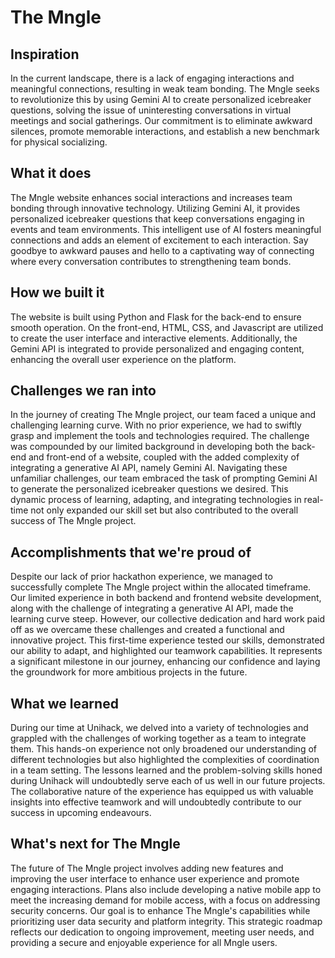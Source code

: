 # The Mngle
## Inspiration
In the current landscape, there is a lack of engaging interactions and meaningful connections, resulting in weak team bonding. The Mngle seeks to revolutionize this by using Gemini AI to create personalized icebreaker questions, solving the issue of uninteresting conversations in virtual meetings and social gatherings. Our commitment is to eliminate awkward silences, promote memorable interactions, and establish a new benchmark for physical socializing.

## What it does
The Mngle website enhances social interactions and increases team bonding through innovative technology. Utilizing Gemini AI, it provides personalized icebreaker questions that keep conversations engaging in events and team environments. This intelligent use of AI fosters meaningful connections and adds an element of excitement to each interaction. Say goodbye to awkward pauses and hello to a captivating way of connecting where every conversation contributes to strengthening team bonds.

## How we built it
The website is built using Python and Flask for the back-end to ensure smooth operation. On the front-end, HTML, CSS, and Javascript are utilized to create the user interface and interactive elements. Additionally, the Gemini API is integrated to provide personalized and engaging content, enhancing the overall user experience on the platform.

## Challenges we ran into
In the journey of creating The Mngle project, our team faced a unique and challenging learning curve. With no prior experience, we had to swiftly grasp and implement the tools and technologies required. The challenge was compounded by our limited background in developing both the back-end and front-end of a website, coupled with the added complexity of integrating a generative AI API, namely Gemini AI. Navigating these unfamiliar challenges, our team embraced the task of prompting Gemini AI to generate the personalized icebreaker questions we desired. This dynamic process of learning, adapting, and integrating technologies in real-time not only expanded our skill set but also contributed to the overall success of The Mngle project.

## Accomplishments that we're proud of
Despite our lack of prior hackathon experience, we managed to successfully complete The Mngle project within the allocated timeframe. Our limited experience in both backend and frontend website development, along with the challenge of integrating a generative AI API, made the learning curve steep. However, our collective dedication and hard work paid off as we overcame these challenges and created a functional and innovative project. This first-time experience tested our skills, demonstrated our ability to adapt, and highlighted our teamwork capabilities. It represents a significant milestone in our journey, enhancing our confidence and laying the groundwork for more ambitious projects in the future.

## What we learned
During our time at Unihack, we delved into a variety of technologies and grappled with the challenges of working together as a team to integrate them. This hands-on experience not only broadened our understanding of different technologies but also highlighted the complexities of coordination in a team setting. The lessons learned and the problem-solving skills honed during Unihack will undoubtedly serve each of us well in our future projects. The collaborative nature of the experience has equipped us with valuable insights into effective teamwork and will undoubtedly contribute to our success in upcoming endeavours.

## What's next for The Mngle
The future of The Mngle project involves adding new features and improving the user interface to enhance user experience and promote engaging interactions. Plans also include developing a native mobile app to meet the increasing demand for mobile access, with a focus on addressing security concerns. Our goal is to enhance The Mngle's capabilities while prioritizing user data security and platform integrity. This strategic roadmap reflects our dedication to ongoing improvement, meeting user needs, and providing a secure and enjoyable experience for all Mngle users.
